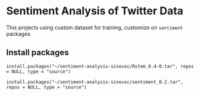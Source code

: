 # Sentiment Analysis of Twitter Data
This projects using custom dataset for training, customize on `sentiment` packages

## Install packages
```
install.packages("~/sentiment-analysis-sinovac/Rstem_0.4-0.tar", repos = NULL, type = "source")

install.packages("~/sentiment-analysis-sinovac/sentiment_0.2.tar", repos = NULL, type = "source")
```